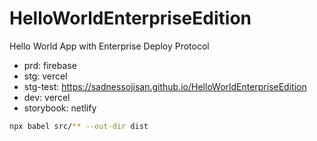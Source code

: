 # HelloWorldEnterpriseEdition

Hello World App with Enterprise Deploy Protocol

- prd: firebase
- stg: vercel
- stg-test: https://sadnessojisan.github.io/HelloWorldEnterpriseEdition
- dev: vercel
- storybook: netlify

```sh
npx babel src/** --out-dir dist
```
